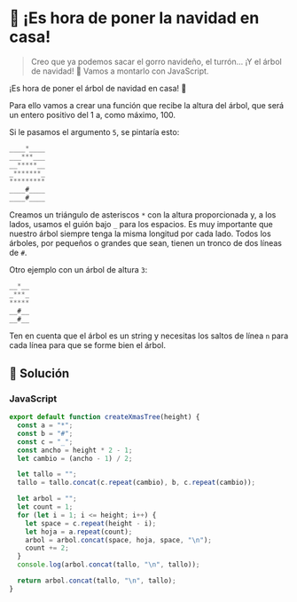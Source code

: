 # 🎄 ¡Es hora de poner la navidad en casa!

> Creo que ya podemos sacar el gorro navideño, el turrón... ¡Y el árbol de navidad! 🎄 Vamos a montarlo con JavaScript.

¡Es hora de poner el árbol de navidad en casa! 🎄

Para ello vamos a crear una función que recibe la altura del árbol, que será un entero positivo del 1 a, como máximo, 100.

Si le pasamos el argumento `5`, se pintaría esto:

```js
____*____
___***___
__*****__
_*******_
*********
____#____
____#____
```

Creamos un triángulo de asteriscos `*` con la altura proporcionada y, a los lados, usamos el guión bajo `_` para los espacios. Es muy importante que nuestro árbol siempre tenga la misma longitud por cada lado.
Todos los árboles, por pequeños o grandes que sean, tienen un tronco de dos líneas de `#`.

Otro ejemplo con un árbol de altura `3`:

```js
__*__
_***_
*****
__#__
__#__
```

Ten en cuenta que el árbol es un string y necesitas los saltos de línea `n` para cada línea para que se forme bien el árbol.

## 👾 Solución

### JavaScript

```javascript
export default function createXmasTree(height) {
  const a = "*";
  const b = "#";
  const c = "_";
  const ancho = height * 2 - 1;
  let cambio = (ancho - 1) / 2;

  let tallo = "";
  tallo = tallo.concat(c.repeat(cambio), b, c.repeat(cambio));

  let arbol = "";
  let count = 1;
  for (let i = 1; i <= height; i++) {
    let space = c.repeat(height - i);
    let hoja = a.repeat(count);
    arbol = arbol.concat(space, hoja, space, "\n");
    count += 2;
  }
  console.log(arbol.concat(tallo, "\n", tallo));

  return arbol.concat(tallo, "\n", tallo);
}
```
